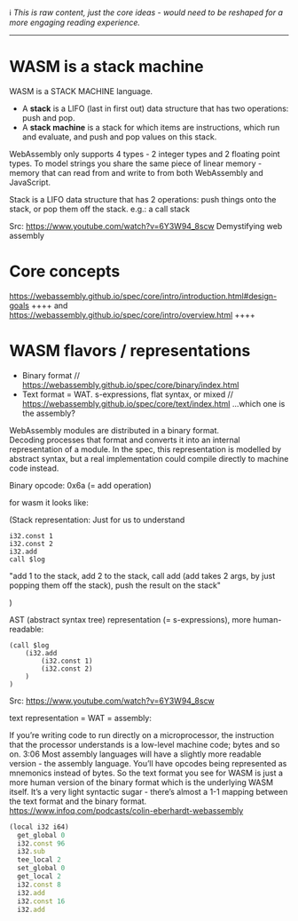 ℹ️ _This is raw content, just the core ideas - would need to be reshaped for a more engaging reading experience._  

----

# WASM is a stack machine

WASM is a STACK MACHINE language. 

* A **stack** is a LIFO (last in first out) data structure that has two operations: push and pop.
* A **stack machine**  is a stack for which items are instructions, which run and evaluate, and push and pop values on this stack.

WebAssembly only supports 4 types - 2 integer types and 2 floating point types. To model strings you share the same piece of linear memory - memory that can read from and write to from both WebAssembly and JavaScript.

Stack is a LIFO data structure that has 2 operations: push things onto the stack, or pop them off the stack.
e.g.: a call stack

Src: https://www.youtube.com/watch?v=6Y3W94_8scw Demystifying web assembly

# Core concepts

https://webassembly.github.io/spec/core/intro/introduction.html#design-goals ++++ and  
https://webassembly.github.io/spec/core/intro/overview.html ++++

# WASM flavors / representations

- Binary format // https://webassembly.github.io/spec/core/binary/index.html
- Text format = WAT. s-expressions, flat syntax, or mixed // https://webassembly.github.io/spec/core/text/index.html
  ...which one is the assembly?

WebAssembly modules are distributed in a binary format.  
Decoding processes that format and converts it into an internal representation of a module.
In the spec, this representation is modelled by abstract syntax, but a real implementation could compile directly to machine code instead.

Binary opcode:
0x6a (= add operation)

for wasm it looks like:

(Stack representation:
Just for us to understand

```
i32.const 1
i32.const 2
i32.add
call $log
```

"add 1 to the stack, add 2 to the stack, call add (add takes 2 args, by just popping them off the stack), push the result on the stack"

)

AST (abstract syntax tree) representation (= s-expressions), more human-readable:

```
(call $log
	(i32.add
		(i32.const 1)
		(i32.const 2)
	)
)
```

Src: https://www.youtube.com/watch?v=6Y3W94_8scw

text representation = WAT = assembly:

If you’re writing code to run directly on a microprocessor, the instruction that the processor understands is a low-level machine code; bytes and so on.
3:06 Most assembly languages will have a slightly more readable version - the assembly language. You’ll have opcodes being represented as mnemonics instead of bytes. So the text format you see for WASM is just a more human version of the binary format which is the underlying WASM itself. It’s a very light syntactic sugar - there’s almost a 1-1 mapping between the text format and the binary format.
https://www.infoq.com/podcasts/colin-eberhardt-webassembly

```javascript
(local i32 i64)
  get_global 0
  i32.const 96
  i32.sub
  tee_local 2
  set_global 0
  get_local 2
  i32.const 8
  i32.add
  i32.const 16
  i32.add
```
